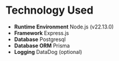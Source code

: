 # Technology Used

- **Runtime Environment**           Node.js (v22.13.0)
- **Framework**                     Express.js
- **Database**                      Postgresql
- **Database ORM**                  Prisma
- **Logging**                       DataDog (optional)